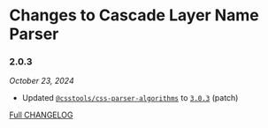 # Changes to Cascade Layer Name Parser

### 2.0.3

_October 23, 2024_

- Updated [`@csstools/css-parser-algorithms`](https://github.com/csstools/postcss-plugins/tree/main/packages/css-parser-algorithms) to [`3.0.3`](https://github.com/csstools/postcss-plugins/tree/main/packages/css-parser-algorithms/CHANGELOG.md#303) (patch)

[Full CHANGELOG](https://github.com/csstools/postcss-plugins/tree/main/packages/cascade-layer-name-parser/CHANGELOG.md)
